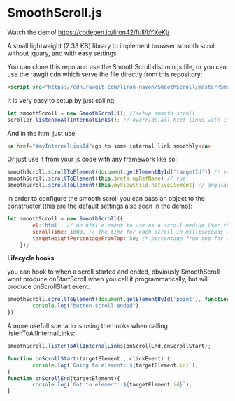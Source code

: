# SmoothScroll.js

Watch the demo! 
https://codepen.io/liron42/full/bYXeKj/

A small lightwaight (2.33 KB) library to implement browser smooth scroll without jquary, and with easy settings

You can clone this repo and use the SmoothScroll.dist.min.js file, or you can use the rawgit cdn which serve the file directly from this repository:
```html
<script src="https://cdn.rawgit.com/liron-navon/SmoothScroll/master/SmoothScroll.dist.min.js"></script>
```

It is very easy to setup by just calling:

```javascript
let smoothScroll = new SmoothScroll(); //setup smooth scroll
scroller.listenToAllInternalLinks(); // override all href links with internal id (#) to use smooth scroll
```

And in the html just use

```html
<a href="#myInternalLinkId">go to some internal link smoothly</a>
```

Or just use it from your js code with any framework like so:

```javascript
smoothScroll.scrollToElement(document.getElementById('targetId')) // vanila
smoothScroll.scrollToElement(this.$refs.myRefName) // vue
smoothScroll.scrollToElement(this.myViewChild.nativeElement) // angular
```
In order to configure the smooth scroll you can pass an object to the constructor (this are the default settings also seen in the demo):

```javascript
let smoothScroll = new SmoothScroll({
        el:'html', // an html element to use as a scroll medium (for things like scrolling inside a div)
        scrollTime: 1000, // the time for each scroll in milliseconds (from current position to the target's position)
        targetHeightPercentageFromTop: 50; /* percentage from top for the element to be: 100 will make it scroll until the  element is at the bottom of the screen, and 50 will make it scroll until the element is at the center of the screen */
    });
```

**Lifecycle hooks**

you can hook to when a scroll started and ended, obviously SmoothScroll wont produce onStartScroll when you call it programmatically, but will produce onScrollStart event:

```javascript
smoothScroll.scrollToElement(document.getElementById('point'), function(){
        console.log("button scroll ended")
})
```

A more usefull scenario is using the hooks when calling listenToAllInternalLinks:

```javascript
smoothScroll.listenToAllInternalLinks(onScrollEnd,onScrollStart);

function onScrollStart(targetElement , clickEvent) {
        console.log(`Going to element: ${targetElement.id}`);
}
function onScrollEnd(targetElement){
        console.log(`Got to element: ${targetElement.id}`);
}
```


